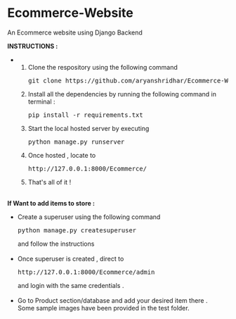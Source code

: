 # Ecommerce-Website
An Ecommerce website using Django Backend 

<strong>INSTRUCTIONS : </strong>
<ul>
<li>
<ol>
  <li>Clone the respository using the following command <pre>git clone https://github.com/aryanshridhar/Ecommerce-Website.git</pre></li>
<li>Install all the dependencies by running the following command in terminal : <pre>pip install -r requirements.txt</pre></li>
<li>Start the local hosted server by executing <pre>python manage.py runserver</pre></li>
<li>Once hosted , locate to <pre>http://127.0.0.1:8000/Ecommerce/</pre></li>
<li>That's all of it !</li>
</ol>
</li>
</ul>
<br>
<strong>If Want to add items to store : </strong>
<p></p>
<ul>
<li>Create a superuser using the following command <pre>python manage.py createsuperuser</pre> and follow the instructions</li><br>
<li>Once superuser is created , direct to <pre>http://127.0.0.1:8000/Ecommerce/admin</pre> and login with the same credentials .</li><br>
<li>Go to Product section/database and add your desired item there .<br>Some sample images have been provided in the test folder.</li>
</ul>
